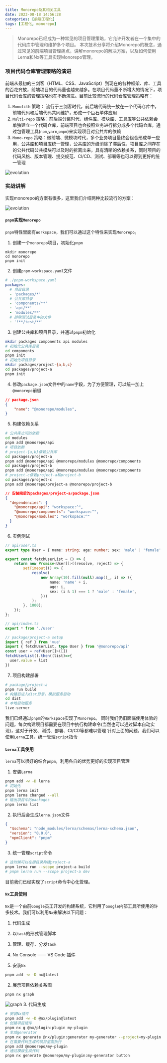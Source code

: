 ```yaml
---
title: Monorepo及其相关工具
date: 2023-08-18 14:56:28
categories: [前端工程化]
tags: [工程化, monorepo]
---
```


> Monorepo已经成为一种常见的项目管理策略，它允许开发者在一个集中的代码库中管理和维护多个项目。
本次技术分享将介绍Monorepo的概念，通过常见的前端项目管理痛点，讲解monorepo的解决方案，以及如何使用Lerna和Nx等工具实现Monorepo管理。

### 项目代码仓库管理策略的演进

前端从最初的三剑客（HTML、CSS、JavaScript）到现在的各种框架、库、工具的百花齐放，前端项目的代码量也越来越多。在项目代码量不断增大的情况下，项目代码仓库的管理策略也在不断演进。目前比较流行的代码仓库管理策略有：

1. `Monolith` 策略： 流行于三剑客时代，前后端代码统一放在一个代码仓库中，前端代码和后端代码共同维护，形成一个巨石单体应用
2. `Multi-repo` 策略：前后端分离时代，组件库、模块库、工具库等公共依赖会单独建立一个代码仓库，前端项目也会按照业务进行拆分成多个代码仓库，通过包管理工具(`npm`,`yarn`,`pnpm`)来实现项目对公共库的依赖
3. `Mono-repo` 策略：微前端、微模块时代，多个业务项目最终会组合形成单一应用，公共库和项目库统一管理，公共库的升级消除了滞后性，项目库之间存在的公共代码公共模块可以及时的拆离出来，具有清晰的依赖关系，同时项目的代码风格、版本管理、提交规范、CI/CD、测试、部署等也可以得到更好的统一管理

![evolution](/images/monorepo-pnpm/evolution.png)

### 实战讲解

实现monorepo的方案有很多，这里我们介绍两种比较流行的方案：

![evolution](/images/monorepo-pnpm/project.png)

#### `pnpm`实现`Monorepo`

`pnpm`特性里面有`Workspace`，我们可以通过这个特性来实现`Monorepo`。

1. 创建一个`monorepo`项目，初始化`pnpm`
```shell
mkdir monorepo
cd monorepo
pnpm init
```
2. 创建`pnpm-workspace.yaml`文件
```yaml
# ./pnpm-workspace.yaml
packages:
  # 项目目录
  - 'packages/*'
  # 公共库目录
  - 'components/**'
  - 'api/**'
  - 'modules/**'
  # 排除测试目录中的文件
  - '!**/test/**'
```
3. 创建公共库和项目目录，并通过`pnpm`初始化
```bash
mkdir packages components api modules
# 初始化公共库目录
cd components
pnpm init
# 初始化项目目录
mkdir packages/project-{a,b,c}
cd packages/project-a
pnpm init
```
4. 修改`package.json`文件中的`name`字段，为了方便管理，可以统一加上`@monorepo`前缀
```json
// package.json
{
    "name": "@monorepo/modules",
}
```
5. 构建依赖关系
```bash
# 公共库之间的依赖
cd modules
pnpm add @monorepo/api
# 项目依赖
# project-{a,b}依赖公共库
cd packages/project-a
pnpm add @monorepo/api @monorepo/modules @monorepo/components
cd packages/project-b
pnpm add @monorepo/api @monorepo/modules @monorepo/components
# project-c依赖project-a和project-b
cd packages/project-c
pnpm add @monorepo/project-a @monorepo/project-b
```
```json
// 安装完后的packages/project-a/package.json
{
  "dependencies": {
    "@monorepo/api": "workspace:^",
    "@monorepo/components": "workspace:^",
    "@monorepo/modules": "workspace:^"
  }
}
```
6. 实例测试
```ts
// api/user.ts
export type User = { name: string; age: number; sex: 'male' | 'female' }

export const fetchUserList = () => {
    return new Promise<User[]>((resolve, reject) => {
        setTimeout(() => {
            resolve(
                new Array(10).fill(null).map((_, i) => ({
                    name: 'name' + i,
                    age: i,
                    sex: (i & 1) === 1 ? 'male' : 'female',
                }))
            );
        }, 1000);
    });
};

// api/index.ts
export * from './user'

// package/project-a setup
import { ref } from 'vue'
import { fetchUserList, type User } from '@monorepo/api'
const user = ref<User[]>([])
fetchUserList().then((list)=>{
  user.value = list
})
```
7. 项目构建部署
```bash
# package/project-a
pnpm run build
# 构建后进入dist目录，模拟服务启动
cd dist
# 本地启动服务
live-server
```

我们已经通过`pnpm`的`Workspace`实现了`Monorepo`。
同时我们仍旧面临使用体验的问题，每次构建项目都需要在项目中执行构建命令(当然也可以通过脚本自动实现)，这对于开发、测试、部署、CI/CD等都难以管理
针对上面的问题，我们可以使用`Lerna`工具，统一管理`script`指令

#### `Lerna`工具使用

`lerna`可以很好的结合`pnpm`，利用各自的优势更好的实现项目管理

1. 安装`Lerna`
```bash
pnpm add -w -D lerna
# 初始化
pnpm lerna init
pnpm lerna changed --all
# 输出项目中的packages
pnpm lerna list
```
2. 执行后会生成`lerna.json`文件
```json
{
  "$schema": "node_modules/lerna/schemas/lerna-schema.json",
  "version": "0.0.0",
  "npmClient": "pnpm"
}
```
3. 统一管理`script`命令
```bash
# 这时候可以在根目录构建project-a
pnpm lerna run --scope project-a build
# pnpm lerna run --scope project-a dev
```

目前我们已经实现了`script`命令中心化管理。

#### `Nx`工具使用

`Nx`是一个由前`Google`员工开发的构建系统，它利用了`Google`内部工具所使用的许多技术。我们可以利用`Nx`来解决以下问题：
1. 代码生成
2. 以`task`的形式管理脚本
3. 管理、缓存、分发`task`
4. Nx Console —— VS Code 插件


1. 安装`Nx`
```bash
pnpm add -w -D nx@latest
```
2. 展示项目依赖关系图
```bash
pnpm nx graph
```
![graph](/images/monorepo-pnpm/graph.png)
3. 代码生成
```bash
# 安装Nx插件
pnpm add -w -D @nx/plugin@latest
# 创建项目插件
pnpm nx g @nx/plugin:plugin my-plugin
# 生成generator
pnpm nx generate @nx/plugin:generator my-generator --project=my-plugin
# 在需要代码生成的项目里面执行
pnpm add @monorepo/my-plugin
# 通过模板生成代码
pnpm nx generate @monorepo/my-plugin:my-generator button
```